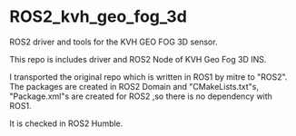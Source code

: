# ROS2_kvh_geo_fog_3d
ROS2 driver and tools for the KVH GEO FOG 3D sensor.

This repo is includes driver and ROS2 Node of KVH Geo Fog 3D INS.

I transported the original repo which is written in ROS1 by mitre to "ROS2". The packages are created in ROS2 Domain and "CMakeLists.txt"s, "Package.xml"s are created for ROS2 ,so there is no dependency with ROS1.

It is checked in ROS2 Humble.
